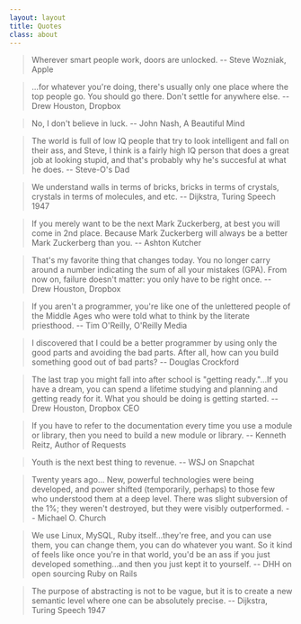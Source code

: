 ```yaml
---
layout: layout
title: Quotes
class: about
---
```


<!-- -->
> Wherever smart people work, doors are unlocked. -- Steve Wozniak, Apple

<!-- -->
> ...for whatever you're doing, there's usually only one place where the top people go. 
You should go there. Don't settle for anywhere else. -- Drew Houston, Dropbox

<!--- -->
> No, I don't believe in luck. -- John Nash, A Beautiful Mind

<!--- -->
> The world is full of low IQ people that try to look intelligent and fall on their ass, and Steve, 
> I think is a fairly high IQ person that does a great job at looking stupid, and that's probably 
> why he's succesful at what he does. -- Steve-O's Dad

<!-- -->
> We understand walls in terms of bricks, bricks in terms of crystals, crystals in terms of molecules, and etc. -- Dijkstra, Turing Speech 1947

<!-- -->
> If you merely want to be the next Mark Zuckerberg, at best you will come in 2nd place. Because
> Mark Zuckerberg will always be a better Mark Zuckerberg than you. -- Ashton Kutcher

<!-- -->
> That's my favorite thing that changes today. You no longer carry around a number indicating 
the sum of all your mistakes (GPA). From now on, failure doesn't matter: you only have to 
be right once. -- Drew Houston, Dropbox

<!-- -->
> If you aren't a programmer, you're like one of the unlettered people of the Middle Ages 
> who were told what to think by the literate priesthood. -- Tim O'Reilly, O'Reilly Media

<!--- -->
> I discovered that I could be a better programmer by using only the good parts and avoiding 
> the bad parts. After all, how can you build something good out of bad parts? -- Douglas Crockford

<!-- -->
> The last trap you might fall into after school is "getting ready."...If you have a dream, you can spend a lifetime studying and planning and getting ready for it. What you should be doing is getting started. -- Drew Houston, Dropbox CEO

<!--- -->
> If you have to refer to the documentation every time you use a 
> module or library, then you need to build a new module or library. -- Kenneth Reitz, Author of Requests

<!--- -->
> Youth is the next best thing to revenue. -- WSJ on Snapchat

<!--- -->
> Twenty years ago... New, powerful technologies were being developed, and power shifted (temporarily, perhaps) to those few who understood them at a deep level. There was slight subversion of the 1%; they weren't destroyed, but they were visibly outperformed. -- Michael O. Church

<!-- -->
> We use Linux, MySQL, Ruby itself...they're free, and you can use them, you can change them, you can do whatever you want.  So it kind of feels like once you're in that world, you'd be an ass if you just developed something...and then you just kept it to yourself. -- DHH on open sourcing Ruby on Rails

<!-- -->
> The purpose of abstracting is not to be vague, but it is to create a new semantic level where 
> one can be absolutely precise. -- Dijkstra, Turing Speech 1947

